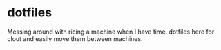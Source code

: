 # dotfiles
Messing around with ricing a machine when I have time. dotfiles here for clout and easily move them between machines.
